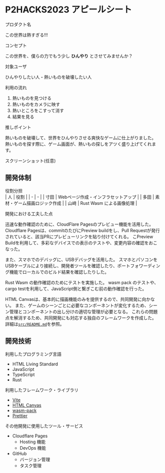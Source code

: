 # P2HACKS2023 アピールシート 

プロダクト名

この世界は熱すぎる!!!

コンセプト

この世界を、僕らの力でもう少し **ひんやり** とさせてみませんか？

対象ユーザ

ひんやりしたい人・熱いものを破壊したい人

利用の流れ  

1. 熱いものを見つける
1. 熱いものをカメラに映す
1. 熱いところをこすって消す
1. 結果を見る

推しポイント  

熱いものを破壊して、世界をひんやりさせる爽快なゲームに仕上がりました。
熱いものを探す際に、ゲーム画面が、熱いもの探しをアツく盛り上げてくれます。

スクリーンショット(任意)  

## 開発体制  

役割分担  
| 人 | 役割 |
| - | - |
| 寸田 | Webページ作成・インフラセットアップ |
| 多田 | 素材・ゲーム描画ロジック作成 |
| 山﨑 | Rust Wasm による画像処理 |


開発における工夫した点 

迅速な動作確認のために、CloudFlare Pagesのプレビュー機能を活用した。
Cloudflare Pagesは、commitのたびにPreview buildをし、Pull Requestが発行されていると、該当PRにプレビューリンクを貼り付けてくれる。
こPreview Buildを利用して、多彩なデバイスでの表示のテストや、変更内容の確認をおこなった。

また、スマホでのデバッグに、USBデバッグを活用した。
スマホとパソコンをUSBケーブルにより接続し、開発者ツールを確認したり、ポートフォワーディング機能でローカルでのビルド結果を確認したりした。

Rust Wasm の動作確認のためにテストを実施した。
wasm pack のテストや、cargo testを利用して、JavaScript側と繋ぎこむ前の動作確認を行った。

HTML Canvasは、基本的に描画機能のみを提供するので、共同開発に向かない。
また、ゲームのシーンごとに必要なコンポーネントが変化するため、シーン管理とコンポーネントの出し分けの適切な管理が必要となる。
これらの問題点を解消するため、共同開発にも対応する独自のフレームワークを作成した。
詳細は[`src/README.md`](/src/README.md)を参照。



## 開発技術 

利用したプログラミング言語  
- HTML Living Standard
- JavaScript
- TypeScript
- Rust

利用したフレームワーク・ライブラリ
- [Vite](https://vitejs.dev/)
- [HTML Canvas](https://html.spec.whatwg.org/multipage/canvas.html#the-canvas-element)
- [wasm-pack](https://rustwasm.github.io/wasm-pack/)
- [Prettier](https://prettier.io/)

その他開発に使用したツール・サービス
- Cloudflare Pages
  - Hosting 機能
  - DevOps 機能
- GitHub
  - バージョン管理
  - タスク管理

